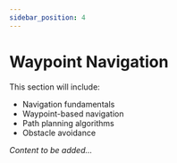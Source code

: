```yaml
---
sidebar_position: 4
---
```


# Waypoint Navigation

<!-- TODO: Add navigation concepts -->

This section will include:
- Navigation fundamentals
- Waypoint-based navigation
- Path planning algorithms
- Obstacle avoidance

*Content to be added...*
